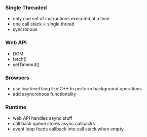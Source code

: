 ### Single Threaded

- only one set of instructions executed at a time
- one call stack = single thread
- syncronous

### Web API

- DOM
- fetch()
- setTimeout()

### Browsers

- use low level lang like C++ to perform background operations
- add asyncronous functionality

### Runtime

- web API handles async stuff
- call back queue stores async callbacks
- event loop feeds callback into call stack when empty
